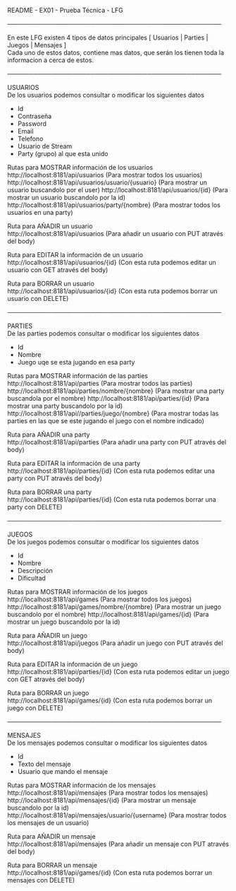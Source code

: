 
README - EX01 - Prueba Técnica - LFG

─────────────────────────────────────────────────

En este LFG existen 4 tipos de datos principales [ Usuarios | Parties | Juegos | Mensajes ]<br />
Cada uno de estos datos, contiene mas datos, que serán los tienen toda la informacion a cerca de estos.

─────────────────────────────────────────────────

USUARIOS<br />
De los usuarios podemos consultar o modificar los siguientes datos
- Id
- Contraseña
- Password
- Email
- Telefono
- Usuario de Stream
- Party (grupo) al que esta unido

Rutas para MOSTRAR información de los usuarios<br />
http://localhost:8181/api/usuarios (Para mostrar todos los usuarios)
http://localhost:8181/api/usuarios/usuario/{usuario} (Para mostrar un usuario buscandolo por el user)
http://localhost:8181/api/usuarios/{id} (Para mostrar un usuario buscandolo por la id)
http://localhost:8181/api/usuarios/party/{nombre} (Para mostrar todos los usuarios en una party)

Ruta para AÑADIR un usuario<br />
http://localhost:8181/api/usuarios (Para añadir un usuario con PUT através del body)

Ruta para EDITAR la información de un usuario<br />
http://localhost:8181/api/usuarios/{id} (Con esta ruta podemos editar un usuario con GET através del body) 

Ruta para BORRAR un usuario<br />
http://localhost:8181/api/usuarios/{id} (Con esta ruta podemos borrar un usuario con DELETE) 

─────────────────────────────────────────────────

PARTIES<br />
De las parties podemos consultar o modificar los siguientes datos
- Id
- Nombre
- Juego uqe se esta jugando en esa party

Rutas para MOSTRAR información de las parties<br />
http://localhost:8181/api/parties (Para mostrar todos las parties)
http://localhost:8181/api/parties/nombre/{nombre} (Para mostrar una party buscandola por el nombre)
http://localhost:8181/api/parties/{id} (Para mostrar una party buscandolo por la id)
http://localhost:8181/api//parties/juego/{nombre} (Para mostrar todas las parties en las que se este jugando el juego con el nombre indicado)

Ruta para AÑADIR una party<br />
http://localhost:8181/api/parties (Para añadir una party con PUT através del body)

Ruta para EDITAR la información de una party<br />
http://localhost:8181/api/parties/{id} (Con esta ruta podemos editar una party con PUT através del body) 

Ruta para BORRAR una party<br />
http://localhost:8181/api/parties/{id} (Con esta ruta podemos borrar una party con DELETE) 

─────────────────────────────────────────────────

JUEGOS<br />
De los juegos podemos consultar o modificar los siguientes datos
- Id
- Nombre
- Descripción
- Dificultad

Rutas para MOSTRAR información de los juegos<br />
http://localhost:8181/api/games (Para mostrar todos los juegos)
http://localhost:8181/api/games/nombre/{nombre} (Para mostrar un juego buscandolo por el nombre)
http://localhost:8181/api/games/{id} (Para mostrar un juego buscandolo por la id)

Ruta para AÑADIR un juego<br />
http://localhost:8181/api/juegos (Para añadir un juego con PUT através del body)

Ruta para EDITAR la información de un juego<br />
http://localhost:8181/api/parties/{id} (Con esta ruta podemos editar un juego con GET através del body) 

Ruta para BORRAR un juego<br />
http://localhost:8181/api/games/{id} (Con esta ruta podemos borrar un juego con DELETE) 

─────────────────────────────────────────────────

MENSAJES<br />
De los mensajes podemos consultar o modificar los siguientes datos
- Id
- Texto del mensaje
- Usuario que mando el mensaje

Rutas para MOSTRAR información de los mensajes<br />
http://localhost:8181/api/mensajes (Para mostrar todos los mensajes)
http://localhost:8181/api/mensajes/{id} (Para mostrar un mensaje buscandolo por la id)
http://localhost:8181/api/mensajes/usuario/{username} (Para mostrar todos los mensajes de un usuario)

Ruta para AÑADIR un mensaje<br />
http://localhost:8181/api/mensajes (Para añadir un mensaje con PUT através del body)

Ruta para BORRAR un mensaje<br />
http://localhost:8181/api/games/{id} (Con esta ruta podemos borrar un mensajes con DELETE) 
